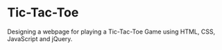 # Tic-Tac-Toe
Designing a webpage for playing a Tic-Tac-Toe Game using HTML, CSS, JavaScript and jQuery.
